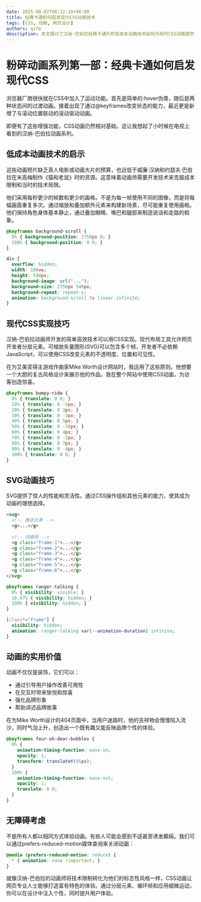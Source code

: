 ```yaml
---
date: 2025-08-02T06:22:18+08:00
title: 经典卡通如何启发现代CSS动画技术
tags: [CSS, 动画, 网页设计]
authors: qife
description: 本文探讨了汉纳-巴伯拉经典卡通片的低成本动画技术如何为现代CSS动画提供灵感，通过代码示例展示了如何实现循环背景、元素复用和帧动画等效果。
---
```


# 粉碎动画系列第一部：经典卡通如何启发现代CSS

浏览器厂商很快就在CSS中加入了运动功能。首先是简单的:hover伪类，随后是两种状态间的过渡动画。接着出现了通过@keyframes改变状态的能力，最近更是新增了与滚动位置联动的滚动驱动动画。

即便有了这些增强功能，CSS动画仍然相对基础。这让我想起了小时候在电视上看到的汉纳-巴伯拉动画系列。

## 低成本动画技术的启示

这些动画短片缺乏真人电影或动画大片的预算，也远低于威廉·汉纳和约瑟夫·巴伯拉在米高梅制作《猫和老鼠》时的资源。这意味着动画师需要开发技术来克服成本限制和当时的技术局限。

他们采用每秒更少的帧数和更少的画格。不是为每一帧使用不同的图像，而是将每幅画面重复多次。通过缩放和叠加额外元素来构建新场景，尽可能重复使用画格。他们保持角色身体基本静止，通过叠加眼睛、嘴巴和腿部来制造说话和走路的假象。

```css
@keyframes background-scroll {
  0% { background-position: 2750px 0; }
  100% { background-position: 0 0; }
}

div {
  overflow: hidden;
  width: 100vw;
  height: 540px;
  background-image: url("...");
  background-size: 2750px 540px;
  background-repeat: repeat-x;
  animation: background-scroll 5s linear infinite;
}
```

## 现代CSS实现技巧

汉纳-巴伯拉动画师开发的简单高效技术可以用CSS实现。现代布局工具允许网页开发者分层元素。可缩放矢量图形(SVG)可以包含多个帧，开发者不必依赖JavaScript，可以使用CSS改变元素的不透明度、位置和可见性。

在为艾美奖得主游戏作曲家Mike Worth设计网站时，我运用了这些原则。他想要一个大胆的复古风格设计来展示他的作品。我在整个网站中使用CSS动画，为访客创造惊喜。

```css
@keyframes bumpy-ride {
  0% { translate: 0 0; }
  10% { translate: 0 -5px; }
  20% { translate: 0 3px; }
  30% { translate: 0 -3px; }
  40% { translate: 0 5px; }
  50% { translate: 0 -10px; }
  60% { translate: 0 4px; }
  70% { translate: 0 -2px; }
  80% { translate: 0 7px; }
  90% { translate: 0 -4px; }
  100% { translate: 0 0; }
}
```

## SVG动画技巧

SVG提供了惊人的性能和灵活性。通过CSS操作组和其他元素的能力，使其成为动画的理想选择。

```html
<svg>
  <!-- 静态元素 -->
  <g>...</g>
  
  <!-- 动画帧 -->
  <g class="frame-1">...</g>
  <g class="frame-2">...</g>
  <g class="frame-3">...</g>
  <g class="frame-4">...</g>
  <g class="frame-5">...</g>
  <g class="frame-6">...</g>
</svg>
```

```css
@keyframes ranger-talking {
  0% { visibility: visible; }
  16.67% { visibility: hidden; }
  100% { visibility: hidden; }
}

[class*="frame"] {
  visibility: hidden;
  animation: ranger-talking var(--animation-duration) infinite;
}
```

## 动画的实用价值

动画不仅仅是装饰，它们可以：
- 通过引导用户操作改善可用性
- 在交互时带来愉悦和惊喜
- 强化品牌形象
- 帮助讲述品牌故事

在为Mike Worth设计的404页面中，当用户迷路时，他的吉祥物会慢慢陷入流沙，同时气泡上升，创造出一个既有趣又能反映品牌个性的体验。

```css
@keyframes four-oh-dear-bubbles {
  0% { 
    animation-timing-function: ease-in; 
    opacity: 1; 
    transform: translateY(45px);
  }
  100% { 
    animation-timing-function: ease-out;
    opacity: 1; 
    translate: 0 0;
  }
}
```

## 无障碍考虑

不是所有人都以相同方式体验动画。有些人可能会感到不适甚至诱发癫痫。我们可以通过prefers-reduced-motion媒体查询来关闭动画：

```css
@media (prefers-reduced-motion: reduce) {
  * { animation: none !important; }
}
```

就像汉纳-巴伯拉的动画师将技术限制转化为他们的标志性风格一样，CSS动画让网页专业人士能够打造富有特色的体验。通过分层元素、循环帧和应用细微运动，你可以在设计中注入个性，同时提升用户体验。